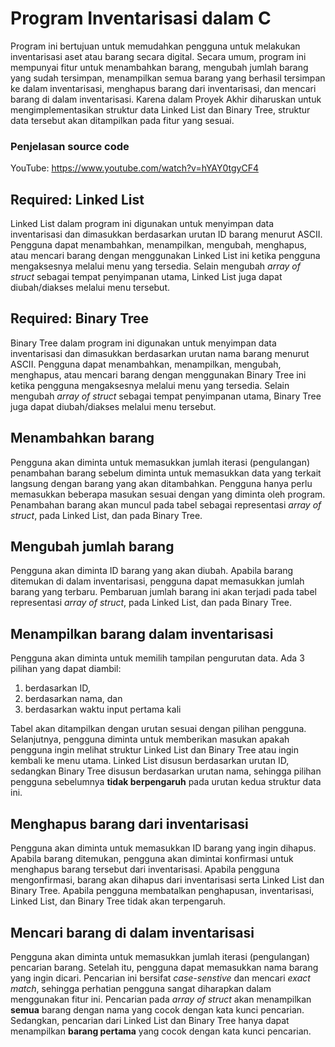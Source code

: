 # Program Inventarisasi dalam C
Program ini bertujuan untuk memudahkan pengguna untuk melakukan inventarisasi aset atau barang secara digital. 
Secara umum, program ini mempunyai fitur untuk menambahkan barang, mengubah jumlah barang yang sudah tersimpan, menampilkan semua barang yang berhasil tersimpan ke dalam inventarisasi, menghapus barang dari inventarisasi, dan mencari barang di dalam inventarisasi.
Karena dalam Proyek Akhir diharuskan untuk mengimplementasikan struktur data Linked List dan Binary Tree, struktur data tersebut akan ditampilkan pada fitur yang sesuai.

### Penjelasan source code
YouTube: https://www.youtube.com/watch?v=hYAY0tgyCF4

## Required: Linked List
Linked List dalam program ini digunakan untuk menyimpan data inventarisasi dan dimasukkan berdasarkan urutan ID barang menurut ASCII. Pengguna dapat menambahkan, menampilkan, mengubah, menghapus, atau mencari barang dengan menggunakan Linked List ini ketika pengguna mengaksesnya melalui menu yang tersedia. Selain mengubah *array of struct* sebagai tempat penyimpanan utama, Linked List juga dapat diubah/diakses melalui menu tersebut.

## Required: Binary Tree
Binary Tree dalam program ini digunakan untuk menyimpan data inventarisasi dan dimasukkan berdasarkan urutan nama barang menurut ASCII. Pengguna dapat menambahkan, menampilkan, mengubah, menghapus, atau mencari barang dengan menggunakan Binary Tree ini ketika pengguna mengaksesnya melalui menu yang tersedia. Selain mengubah *array of struct* sebagai tempat penyimpanan utama, Binary Tree juga dapat diubah/diakses melalui menu tersebut.

## Menambahkan barang
Pengguna akan diminta untuk memasukkan jumlah iterasi (pengulangan) penambahan barang sebelum diminta untuk memasukkan data yang terkait langsung dengan barang yang akan ditambahkan. Pengguna hanya perlu memasukkan beberapa masukan sesuai dengan yang diminta oleh program. Penambahan barang akan muncul pada tabel sebagai representasi *array of struct*, pada Linked List, dan pada Binary Tree.

## Mengubah jumlah barang
Pengguna akan diminta ID barang yang akan diubah. Apabila barang ditemukan di dalam inventarisasi, pengguna dapat memasukkan jumlah barang yang terbaru. Pembaruan jumlah barang ini akan terjadi pada tabel representasi *array of struct*, pada Linked List, dan pada Binary Tree.

## Menampilkan barang dalam inventarisasi
Pengguna akan diminta untuk memilih tampilan pengurutan data. Ada 3 pilihan yang dapat diambil:
1. berdasarkan ID,
2. berdasarkan nama, dan
3. berdasarkan waktu input pertama kali

Tabel akan ditampilkan dengan urutan sesuai dengan pilihan pengguna.
Selanjutnya, pengguna diminta untuk memberikan masukan apakah pengguna ingin melihat struktur Linked List dan Binary Tree atau ingin kembali ke menu utama. Linked List disusun berdasarkan urutan ID, sedangkan Binary Tree disusun berdasarkan urutan nama, sehingga pilihan pengguna sebelumnya **tidak berpengaruh** pada urutan kedua struktur data ini.

## Menghapus barang dari inventarisasi
Pengguna akan diminta untuk memasukkan ID barang yang ingin dihapus. Apabila barang ditemukan, pengguna akan dimintai konfirmasi untuk menghapus barang tersebut dari inventarisasi. Apabila pengguna mengonfirmasi, barang akan dihapus dari inventarisasi serta Linked List dan Binary Tree. Apabila pengguna membatalkan penghapusan, inventarisasi, Linked List, dan Binary Tree tidak akan terpengaruh.

## Mencari barang di dalam inventarisasi
Pengguna akan diminta untuk memasukkan jumlah iterasi (pengulangan) pencarian barang. Setelah itu, pengguna dapat memasukkan nama barang yang ingin dicari. Pencarian ini bersifat *case-senstive* dan mencari *exact match*, sehingga perhatian pengguna sangat diharapkan dalam menggunakan fitur ini. Pencarian pada *array of struct* akan menampilkan **semua** barang dengan nama yang cocok dengan kata kunci pencarian. Sedangkan, pencarian dari Linked List dan Binary Tree hanya dapat menampilkan **barang pertama** yang cocok dengan kata kunci pencarian.
